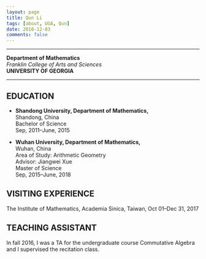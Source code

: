 ```yaml
---
layout: page
title: Qun Li
tags: [about, UGA, Qun]
date: 2018-12-03
comments: false
---
```


***
**Department of Mathematics**  
_Franklin College of Arts and Sciences_  
**UNIVERSITY OF GEORGIA**  
___

## EDUCATION
* __Shandong University, Department of Mathematics,__  
Shandong, China  
Bachelor of Science  
Sep, 2011–June, 2015

* __Wuhan University, Department of Mathematics,__  
Wuhan, China  
Area of Study: Arithmetic Geometry  
Advisor: Jiangwei Xue  
Master of Science  
Sep, 2015–June, 2018


## VISITING EXPERIENCE
The Institute of Mathematics, Academia Sinica, Taiwan, Oct 01–Dec 31, 2017


## TEACHING ASSISTANT
In fall 2016, I was a TA for the undergraduate course Commutative Algebra and I supervised the recitation class.
